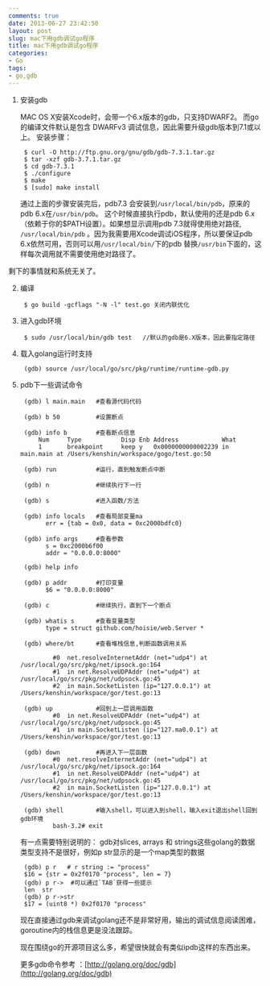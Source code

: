```yaml
---
comments: true
date: 2013-06-27 23:42:50
layout: post
slug: mac下用gdb调试go程序
title: mac下用gdb调试go程序
categories:
- Go
tags:
- go,gdb
---
```


1. 安装gdb

   MAC OS X安装Xcode时，会带一个6.x版本的gdb，只支持DWARF2。
   而go的编译文件默认是包含 DWARFv3 调试信息，因此需要升级gdb版本到7.1或以上。
   安装步骤：

   		$ curl -O http://ftp.gnu.org/gnu/gdb/gdb-7.3.1.tar.gz
		$ tar -xzf gdb-3.7.1.tar.gz
		$ cd gdb-7.3.1
		$ ./configure
		$ make
		$ [sudo] make install 

	通过上面的步骤安装完后，pdb7.3 会安装到`/usr/local/bin/pdb`，原来的pdb 6.x在`/usr/bin/pdb`。
	这个时候直接执行pdb，默认使用的还是pdb 6.x（依赖于你的$PATH设置）。如果想显示调用pdb 7.3就得使用绝对路径,
	`/usr/local/bin/pdb` 。因为我需要用Xcode调试iOS程序，所以要保证pdb 6.x依然可用，否则可以用`/usr/local/bin/`下的pdb
	替换`/usr/bin`下面的，这样每次调用就不需要使用绝对路径了。


剩下的事情就和系统无关了。


2. 编译

		$ go build -gcflags "-N -l" test.go 关闭内联优化

3. 进入gdb环境

		$ sudo /usr/local/bin/gdb test   //默认的gdb是6.X版本，因此要指定路径

4. 载入golang运行时支持

		(gdb) source /usr/local/go/src/pkg/runtime/runtime-gdb.py


5. pdb下一些调试命令


		(gdb) l main.main  	#查看源代码代码

		(gdb) b 50 			#设置断点

		(gdb) info b 		#查看断点信息
			Num     Type           Disp Enb Address            What
			1       breakpoint     keep y   0x0000000000002239 in main.main at /Users/kenshin/workspace/gogo/test.go:50

		(gdb) run 			#运行，直到触发断点中断

		(gdb) n 			#继续执行下一行

		(gdb) s 			#进入函数/方法

		(gdb) info locals   #查看局部变量ma
			  err = {tab = 0x0, data = 0xc2000bdfc0}

		(gdb) info args 	#查看参数
			  s = 0xc2000b6f00
		 	  addr = "0.0.0.0:8000"

		(gdb) help info	

		(gdb) p addr 		#打印变量
			  $6 = "0.0.0.0:8000"

		(gdb) c 	 		#继续执行，直到下一个断点

		(gdb) whatis s 		#查看变量类型
			  type = struct github.com/hoisie/web.Server *

		(gdb) where/bt		#查看堆栈信息,判断函数调用关系

				#0  net.resolveInternetAddr (net="udp4") at /usr/local/go/src/pkg/net/ipsock.go:164
				#1  in net.ResolveUDPAddr (net="udp4") at /usr/local/go/src/pkg/net/udpsock.go:45
				#2  in main.SocketListen (ip="127.0.0.1") at /Users/kenshin/workspace/gor/test.go:13

		(gdb) up			#回到上一层调用函数
				#0  in net.ResolveUDPAddr (net="udp4") at /usr/local/go/src/pkg/net/udpsock.go:45
				#1  in main.SocketListen (ip="127.ma0.0.1") at /Users/kenshin/workspace/gor/test.go:13

		(gdb) down 			#再进入下一层函数
				#0  net.resolveInternetAddr (net="udp4") at /usr/local/go/src/pkg/net/ipsock.go:164
				#1  in net.ResolveUDPAddr (net="udp4") at /usr/local/go/src/pkg/net/udpsock.go:45
				#2  in main.SocketListen (ip="127.0.0.1") at /Users/kenshin/workspace/gor/test.go:13

		(gdb) shell			#输入shell，可以进入到shell，输入exit退出shell回到gdb环境
				bash-3.2# exit

			


	有一点需要特别说明的：
	gdb对slices, arrays 和 strings这些golang的数据类型支持不是很好，例如p str显示的是一个map类型的数据 

		(gdb) p r   # r string := "process"
		$16 = {str = 0x2f0170 "process", len = 7}  
		(gdb) p r->  #可以通过`TAB`获得一些提示
		len  str
		(gdb) p r->str   
		$17 = (uint8 *) 0x2f0170 "process"

	现在直接通过gdb来调试golang还不是非常好用，输出的调试信息阅读困难，goroutine内的栈信息更是没法跟踪。

	现在围绕go的开源项目这么多，希望很快就会有类似ipdb这样的东西出来。


	更多gdb命令参考 ：[http://golang.org/doc/gdb](http://golang.org/doc/gdb)


